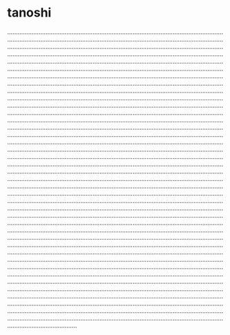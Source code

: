 # tanoshi
........................................................................................................................................................................................................................................................................................................................................................................................................................................................................................................................................................................................................................................................................................................................................................................................................................................................................................................................................................................................................................................................................................................................................................................................................................................................................................................................................................................................................................................................................................................................................................................................................................................................................................................................................................................................................................................................................................................................................................................................................................................................................................................................................................................................................................................................................................................................................................................................................................................................................................................................................................................................................................................................................................................................................................................................................................................................................................................................................................................................................................................................................................................................................................................................................................................................................................................................................................................................................................................................................................................................................................................................................................................................................................................................................................................................................................................................................................................................................................................................................................................................................................................................................................................................................................................................................................................................................................................................................................................................................................................................................................................................................................................................................................................................................................................................................................................................................................................................................................................................................................................................................................................................................................................................................
